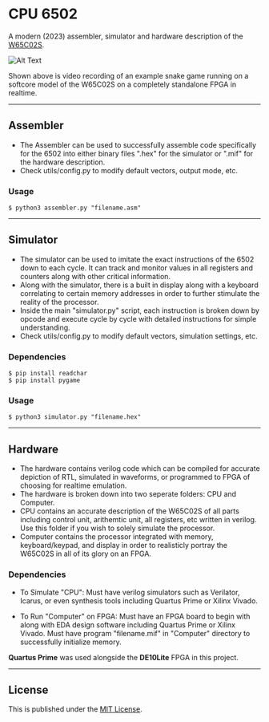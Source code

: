 # CPU 6502

A modern (2023) assembler, simulator and hardware description of the [W65C02S](https://www.westerndesigncenter.com/wdc/w65c02s-chip.php).

![Alt Text](https://github.com/mannndrew/CPU-6502/blob/main/Documentation/6502%20-%20FPGA.gif) 

Shown above is video recording of an example snake game running on a softcore model of the W65C02S on a completely standalone FPGA in realtime. 

---

## Assembler
- The Assembler can be used to successfully assemble code specifically for the 6502 into either binary files ".hex" for the simulator or ".mif" for the hardware description. 
- Check utils/config.py to modify default vectors, output mode, etc.

### Usage

```
$ python3 assembler.py "filename.asm"
```

---

## Simulator
- The simulator can be used to imitate the exact instructions of the 6502 down to each cycle. It can track and monitor values in all registers and counters along with other critical information.
- Along with the simulator, there is a built in display along with a keyboard correlating to certain memory addresses in order to further stimulate the reality of the processor.
- Inside the main "simulator.py" script, each instruction is broken down by opcode and execute cycle by cycle with detailed instructions for simple understanding.
- Check utils/config.py to modify default vectors, simulation settings, etc.

### Dependencies
```
$ pip install readchar
$ pip install pygame
```

### Usage
```
$ python3 simulator.py "filename.hex"
```

---

## Hardware
- The hardware contains verilog code which can be compiled for accurate depiction of RTL, simulated in waveforms, or programmed to FPGA of choosing for realtime emulation.
- The hardware is broken down into two seperate folders: CPU and Computer.
- CPU contains an accurate description of the W65C02S of all parts including control unit, arithemtic unit, all registers, etc written in verilog. Use this folder if you wish to solely simulate the processor.
- Computer contains the processor integrated with memory, keyboard/keypad, and display in order to realisticly portray the W65C02S in all of its glory on an FPGA.

### Dependencies

- To Simulate "CPU": Must have verilog simulators such as Verilator, Icarus, or even synthesis tools including Quartus Prime or Xilinx Vivado.

- To Run "Computer" on FPGA: Must have an FPGA board to begin with along with EDA design software including Quartus Prime or Xilinx Vivado. Must have program "filename.mif" in "Computer" directory to successfully initialize memory.

**Quartus Prime** was used alongside the **DE10Lite** FPGA in this project.

---

## License
This is published under the [MIT License](https://opensource.org/licenses/MIT).
